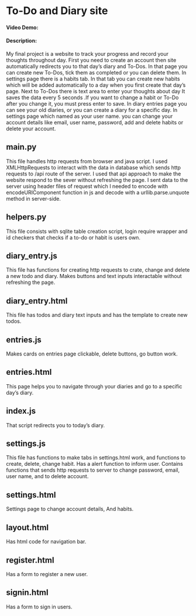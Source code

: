 # To-Do and Diary site
#### Video Demo:  <URL HERE>
#### Description:

My final project is a website to track your progress and record your thoughts throughout day. First you need to create an account then site automatically redirects you to that day’s diary and To-Dos. In that page you can create new To-Dos, tick them as completed or you can delete them. In settings page there is a habits tab. In that tab you can create new habits which will be added automatically to a day when you first create that day’s page. Next to To-Dos there is text area to enter your thoughts about day It saves the data every 5 seconds .If you want to change a habit or To-Do after you change it, you must press enter to save. In diary entries page you can see your old diaries, or you can create a diary for a specific day. In settings page which named as your user name. you can change your account details like email, user name, password, add and delete habits or delete your account.

## main.py
This file handles http requests from browser and java script. I used XMLHttpRequests to interact with the data in database which sends http requests to /api route of the server. I used that api approach to make the website respond to the sever without refreshing the page. I sent data to the server using header files of request which I needed to encode with encodeURIComponent function in js and decode with a urllib.parse.unquote method in server-side. 

## helpers.py
This file consists with sqlite table creation script, login require wrapper and id checkers that checks if a to-do or habit is users own.

## diary_entry.js
This file has functions for creating http requests to crate, change and delete a new todo and diary. Makes buttons and text inputs interactable without refreshing the page.

## diary_entry.html
This file has todos and diary text inputs and has the template to create new todos.

## entries.js
Makes cards on entries page clickable, delete buttons, go button work.

## entries.html
This page helps you to navigate through your diaries and go to a specific day’s diary.

## index.js
That script redirects you to today’s diary.
## settings.js
This file has functions to make tabs in settings.html work, and functions to create, delete, change habit. Has a alert function to inform user. Contains functions that sends http requests to server to change password, email, user name, and to delete account.

## settings.html
Settings page to change account details, And habits.
## layout.html
Has html code for navigation bar.

## register.html
Has a form to register a new user.

## signin.html
Has a form to sign in users.


